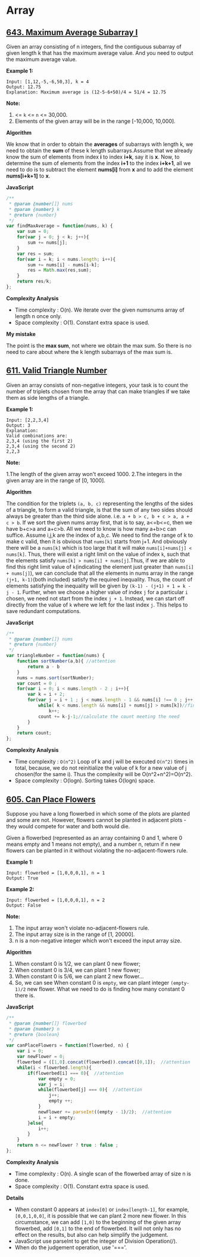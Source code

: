 # Array
## [643. Maximum Average Subarray I](https://leetcode.com/problems/maximum-average-subarray-i/description/)

Given an array consisting of n integers, find the contiguous subarray of given length k that has the maximum average value. And you need to output the maximum average value.

**Example 1:**
```
Input: [1,12,-5,-6,50,3], k = 4
Output: 12.75
Explanation: Maximum average is (12-5-6+50)/4 = 51/4 = 12.75
```

**Note:**

1. <= `k` <= `n` <= 30,000.
2. Elements of the given array will be in the range [-10,000, 10,000].


**Algorithm**

We know that in order to obtain the **averages** of subarrays with length k, we need to obtain the **sum** of these k length subarrays.Assume that we already know the sum of elements from index **i** to index **i+k**, say it is **x**.
Now, to determine the sum of elements from the index **i+1** to the index **i+k+1**, all we need to do is to subtract the element **nums[i]** from **x** and to add the element **nums[i+k+1]** to **x**. 

**JavaScript**

```javascript
/**
 * @param {number[]} nums
 * @param {number} k
 * @return {number}
 */
var findMaxAverage = function(nums, k) {
    var sum = 0;
    for(var j = 0; j < k; j++){
        sum += nums[j];
    }
    var res = sum;    
    for(var i = k; i < nums.length; i++){
        sum += nums[i] - nums[i-k];
        res = Math.max(res,sum);
    }
    return res/k;
};
```

**Complexity Analysis**

- Time complexity : O(n). We iterate over the given numsnums array of length n once only.
- Space complexity : O(1). Constant extra space is used.

**My mistake**

The point is the **max sum**, not where we obtain the max sum. So there is no need to care about where the k length subarrays of the max sum is.

## [611. Valid Triangle Number](https://leetcode.com/problems/valid-triangle-number/description/)

Given an array consists of non-negative integers, your task is to count the number of triplets chosen from the array that can make triangles if we take them as side lengths of a triangle.

**Example 1:**
```
Input: [2,2,3,4]
Output: 3
Explanation:
Valid combinations are: 
2,3,4 (using the first 2)
2,3,4 (using the second 2)
2,2,3
```
**Note:**

1.The length of the given array won't exceed 1000.
2.The integers in the given array are in the range of [0, 1000].

**Algorithm**

The condition for the triplets `(a, b, c)` representing the lengths of the sides of a triangle, to form a valid triangle, is that the sum of any two sides should always be greater than the third side alone. i.e. `a + b > c, b + c > a, a + c > b`.
If we sort the given nums array first, that is to say, a<=b<=c, then we have b+c>a and a+c>b. All we need to know is how many a+b>c can suffice. Assume i,j,k are the index of a,b,c. We need to find the range of k to make c valid, then it is obvious that `nums[k]` starts from j+1. And obviously there will be a `nums[k]` which is too large that it will make `nums[i]+nums[j] < nums[k]`. Thus, there will exist a right limit on the value of index `k`, such that the elements satisfy `nums[k] > nums[i] + nums[j]`.Thus, if we are able to find this right limit value of `k`(indicating the element just greater than `nums[i] + nums[j]`), we can conclude that all the elements in nums array in the range `(j+1, k-1)`(both included) satisfy the required inequality. Thus, the count of elements satisfying the inequality will be given by `(k-1) - (j+1) + 1 = k - j - 1`.
Further, when we choose a higher value of index `j` for a particular `i` chosen, we need not start from the index `j + 1`. Instead, we can start off directly from the value of `k` where we left for the last index `j`. This helps to save redundant computations.

**JavaScript**
```javascript
/**
 * @param {number[]} nums
 * @return {number}
 */
var triangleNumber = function(nums) {
    function sortNumber(a,b){ //attention
        return a - b
    }
    nums = nums.sort(sortNumber);
    var count = 0 ;
    for(var i = 0; i < nums.length - 2 ; i++){
        var k = i + 2;
        for(var j = i + 1 ; j < nums.length - 1 && nums[i] !== 0 ; j++){
            while( k < nums.length && nums[i] + nums[j] > nums[k])//find first k not satisfy the inequality
                k++;
            count += k-j-1;//calculate the count meeting the need
        }
    }
    return count;
};
```

**Complexity Analysis**
- Time complexity : `O(n^2)` Loop of k and j will be executed `O(n^2)` times in total, because, we do not reinitialize the value of k for a new value of j chosen(for the same i). Thus the complexity will be O(n^2+n^2)=O(n^2).
- Space complexity : O(logn). Sorting takes O(logn) space.

## [605. Can Place Flowers](https://leetcode.com/problems/can-place-flowers/description/)
Suppose you have a long flowerbed in which some of the plots are planted and some are not. However, flowers cannot be planted in adjacent plots - they would compete for water and both would die.

Given a flowerbed (represented as an array containing 0 and 1, where 0 means empty and 1 means not empty), and a number n, return if n new flowers can be planted in it without violating the no-adjacent-flowers rule.

**Example 1:**
```
Input: flowerbed = [1,0,0,0,1], n = 1
Output: True
```
**Example 2:**
```
Input: flowerbed = [1,0,0,0,1], n = 2
Output: False
```
**Note:**
1. The input array won't violate no-adjacent-flowers rule.
2. The input array size is in the range of [1, 20000].
3. n is a non-negative integer which won't exceed the input array size.

**Algorithm**

1. When constant 0 is 1/2, we can plant 0 new flower;
2. When constant 0 is 3/4, we can plant 1 new flower;
3. When constant 0 is 5/6, we can plant 2 new flower...
4. So, we can see When constant 0 is `empty`, we can plant integer `(empty-1)/2` new flower. What we need to do is finding how many constant 0 there is.

**JavaScript**
```javascript
/**
 * @param {number[]} flowerbed
 * @param {number} n
 * @return {boolean}
 */
var canPlaceFlowers = function(flowerbed, n) {
    var i = 0;
    var newFlower = 0;
    flowerbed = ([1,0].concat(flowerbed)).concat([0,1]);  //attention
    while(i < flowerbed.length){
        if(flowerbed[i] === 0){  //attention
            var empty = 0;
            var j = i;
            while(flowerbed[j] === 0){  //attention
                j++;
                empty ++;
            }
            newFlower += parseInt((empty - 1)/2);  //attention
            i = i + empty;
        }else{
            i++;
        }
    } 
    return n <= newFlower ? true : false ; 
};
```

**Complexity Analysis**
- Time complexity : O(n). A single scan of the flowerbed array of size n is done.
- Space complexity : O(1). Constant extra space is used.

**Details**
- When constant 0 appears at `index[0]` or `index[length-1]`, for example, `[0,0,1,0,0]`, it is possible that we can plant 2 more new flower. In this circumstance, we can add `[1,0]` to the beginning of the given array flowerbed, add `[0,1]` to the end of flowerbed. It will not only has no effect on the results, but also can help simplify the judgement.
- JavaScript use parseInt to get the integer of Division Operation(/).
- When do the judgement operation, use '==='.
